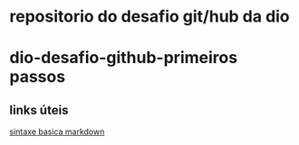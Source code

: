 # repositorio do desafio git/hub da dio
# dio-desafio-github-primeiros passos 

## links úteis 
[sintaxe  basica markdown ](https://www.markdownguide.org/getting-started/)
